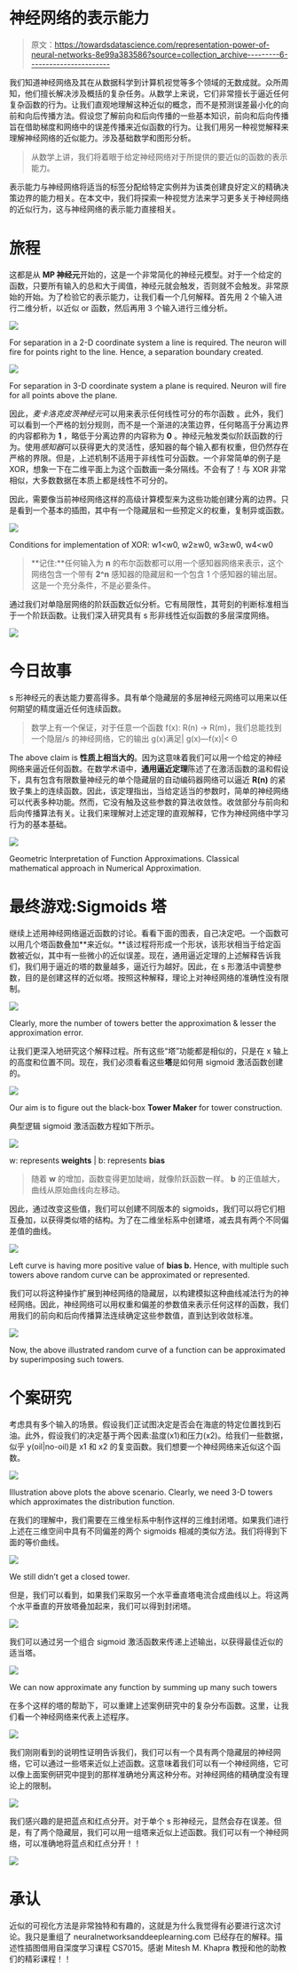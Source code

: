 # 神经网络的表示能力

> 原文：<https://towardsdatascience.com/representation-power-of-neural-networks-8e99a383586?source=collection_archive---------6----------------------->

我们知道神经网络及其在从数据科学到计算机视觉等多个领域的无数成就。众所周知，他们擅长解决涉及概括的复杂任务。从数学上来说，它们非常擅长于逼近任何复杂函数的行为。让我们直观地理解这种近似的概念，而不是预测误差最小化的向前和向后传播方法。假设您了解前向和后向传播的一些基本知识，前向和后向传播旨在借助梯度和网络中的误差传播来近似函数的行为。让我们用另一种视觉解释来理解神经网络的近似能力。涉及基础数学和图形分析。

> 从数学上讲，我们将着眼于给定神经网络对于所提供的要近似的函数的表示能力。

表示能力与神经网络将适当的标签分配给特定实例并为该类创建良好定义的精确决策边界的能力相关。在本文中，我们将探索一种视觉方法来学习更多关于神经网络的近似行为，这与神经网络的表示能力直接相关。

# 旅程

这都是从 **MP 神经元**开始的，这是一个非常简化的神经元模型。对于一个给定的函数，只要所有输入的总和大于阈值，神经元就会触发，否则就不会触发。非常原始的开始。为了检验它的表示能力，让我们看一个几何解释。首先用 2 个输入进行二维分析，以近似 or 函数，然后再用 3 个输入进行三维分析。

![](img/10632332c2d6e7e10fa75db1b9394f81.png)

For separation in a 2-D coordinate system a line is required. The neuron will fire for points right to the line. Hence, a separation boundary created.

![](img/a8d393acafa714491a09b0021f410e0e.png)

For separation in 3-D coordinate system a plane is required. Neuron will fire for all points above the plane.

因此，*麦卡洛克皮茨神经元*可以用来表示任何线性可分的布尔函数
。此外，我们可以看到一个严格的划分规则，而不是一个渐进的决策边界，任何略高于分离边界的内容都称为 **1** ，略低于分离边界的内容称为 **0** 。神经元触发类似阶跃函数的行为。使用*感知器*可以获得更大的灵活性，感知器的每个输入都有权重，但仍然存在严格的界限。但是，上述机制不适用于非线性可分函数。一个非常简单的例子是 XOR，想象一下在二维平面上为这个函数画一条分隔线。不会有了！与 XOR 非常相似，大多数数据在本质上都是线性不可分的。

因此，需要像当前神经网络这样的高级计算模型来为这些功能创建分离的边界。只是看到一个基本的插图，其中有一个隐藏层和一些预定义的权重，复制异或函数。

![](img/ec1658c4f09fef560e76f117748f8c70.png)

Conditions for implementation of XOR: w1<w0, w2≥w0, w3≥w0, w4<w0

> **记住:**任何输入为 **n** 的布尔函数都可以用一个感知器网络来表示，这个网络包含一个带有 **2^n** 感知器的隐藏层和一个包含 1 个感知器的输出层。这是一个充分条件，不是必要条件。

通过我们对单隐层网络的阶跃函数近似分析。它有局限性，其苛刻的判断标准相当于一个阶跃函数。让我们深入研究具有 s 形非线性近似函数的多层深度网络。

![](img/9be0ba56f8254c959d4958b8412bb71a.png)

# 今日故事

s 形神经元的表达能力要高得多。具有单个隐藏层的多层神经元网络可以用来以任何期望的精度逼近任何连续函数。

> 数学上有一个保证，对于任意一个函数 f(x): R(n) → R(m)，我们总能找到一个隐层/s 的神经网络，它的输出 g(x)满足| g(x)—f(x)|< Θ

The above claim is **性质上相当大的**。因为这意味着我们可以用一个给定的神经网络来逼近任何函数。在数学术语中，**通用逼近定理**陈述了在激活函数的温和假设下，具有包含有限数量神经元的单个隐藏层的自动编码器网络可以逼近 **R(n)** 的紧致子集上的连续函数。因此，该定理指出，当给定适当的参数时，简单的神经网络可以代表多种功能。然而，它没有触及这些参数的算法收敛性。收敛部分与前向和后向传播算法有关。让我们来理解对上述定理的直观解释，它作为神经网络中学习行为的基本基础。

![](img/a3a6a36071c8ee562a14c5e235dbe5c4.png)

Geometric Interpretation of Function Approximations. Classical mathematical approach in Numerical Approximation.

# 最终游戏:Sigmoids 塔

继续上述用神经网络逼近函数的讨论。看看下面的图表，自己决定吧。一个函数可以用几个塔函数叠加**来近似。**该过程将形成一个形状，该形状相当于给定函数被近似，其中有一些微小的近似误差。现在，通用逼近定理的上述解释告诉我们，我们用于逼近的塔的数量越多，逼近行为越好。因此，在 s 形激活中调整参数，目的是创建这样的近似塔。按照这种解释，理论上对神经网络的准确性没有限制。

![](img/ea38595acbcbdfe3a59e849d63d5a379.png)

Clearly, more the number of towers better the approximation & lesser the approximation error.

让我们更深入地研究这个解释过程。所有这些“塔”功能都是相似的，只是在 x 轴上的高度和位置不同。现在，我们必须看看这些**塔**是如何用 sigmoid 激活函数创建的。

![](img/3a50a94d5370a97986a3570d895b5d31.png)

Our aim is to figure out the black-box **Tower Maker** for tower construction.

典型逻辑 sigmoid 激活函数方程如下所示。

![](img/6f17b7635e8d65b14daf50c80990b99d.png)

w: represents **weights** | b: represents **bias**

> 随着 **w** 的增加，函数变得更加陡峭，就像阶跃函数一样。 **b** 的正值越大，曲线从原始曲线向左移动。

因此，通过改变这些值，我们可以创建不同版本的 sigmoids，我们可以将它们相互叠加，以获得类似塔的结构。为了在二维坐标系中创建塔，减去具有两个不同偏差值的曲线。

![](img/b14bacc6f82e05632973c86a08f74838.png)

Left curve is having more positive value of **bias b.** Hence, with multiple such towers above random curve can be approximated or represented.

我们可以将这种操作扩展到神经网络的隐藏层，以构建模拟这种曲线减法行为的神经网络。因此，神经网络可以用权重和偏差的参数值来表示任何这样的函数，我们用我们的前向和后向传播算法连续确定这些参数值，直到达到收敛标准。

![](img/9998802638f33b874b7e90baabca3338.png)

Now, the above illustrated random curve of a function can be approximated by superimposing such towers.

# 个案研究

考虑具有多个输入的场景。假设我们正试图决定是否会在海底的特定位置找到石油。此外，假设我们的决定基于两个因素:盐度(x1)和压力(x2)。给我们一些数据，似乎 y(oil|no-oil)是 x1 和 x2 的复变函数。我们想要一个神经网络来近似这个函数。

![](img/02031fef7adb225899110f198d810272.png)

Illustration above plots the above scenario. Clearly, we need 3-D towers which approximates the distribution function.

在我们的理解中，我们需要在三维坐标系中制作这样的三维封闭塔。如果我们进行上述在三维空间中具有不同偏差的两个 sigmoids 相减的类似方法。我们将得到下面的等价曲线。

![](img/5a77e5dc6c1387223a7e5d2bb8c41cb0.png)

We still didn’t get a closed tower.

但是，我们可以看到，如果我们采取另一个水平垂直塔电流合成曲线以上。将这两个水平垂直的开放塔叠加起来，我们可以得到封闭塔。

![](img/8d6dd63f84c47e3b1106f1d34ffb5463.png)

我们可以通过另一个组合 sigmoid 激活函数来传递上述输出，以获得最佳近似的适当塔。

![](img/71b5e8de13a9ce534795df250ebc7cdf.png)

We can now approximate any function by summing up many such
towers

在多个这样的塔的帮助下，可以重建上述案例研究中的复杂分布函数。这里，让我们看一个神经网络来代表上述程序。

![](img/d0aa9a20c7855d5fc97d9ece692fdd8d.png)

我们刚刚看到的说明性证明告诉我们，我们可以有一个具有两个隐藏层的神经网络，它可以通过一些塔来近似上述函数。这意味着我们可以有一个神经网络，它可以像上面案例研究中提到的那样准确地分离这种分布。对神经网络的精确度没有理论上的限制。

![](img/2e31e84ec409252ab0e87db239152c84.png)

我们感兴趣的是把蓝点和红点分开。对于单个 s 形神经元，显然会存在误差。但是，有了两个隐藏层，我们可以用一组塔来近似上述函数。我们可以有一个神经网络，可以准确地将蓝点和红点分开！！

![](img/748d418b2fef306660c3dc80aa6f93de.png)

# 承认

近似的可视化方法是非常独特和有趣的，这就是为什么我觉得有必要进行这次讨论。我只是重组了 neuralnetworksanddeeplearning.com 已经存在的解释。描述性插图借用自深度学习课程 CS7015。感谢 Mitesh M. Khapra 教授和他的助教们的精彩课程！！